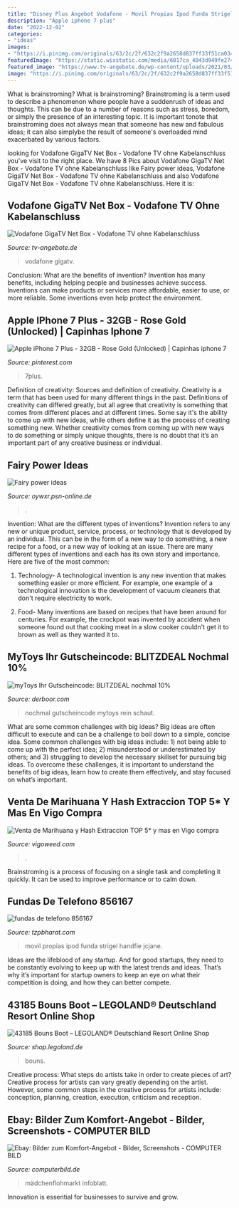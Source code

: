 ```yaml
---
title: "Disney Plus Angebot Vodafone - Movil Propias Ipod Funda Strigel Handfie Jcjane"
description: "Apple iphone 7 plus"
date: "2022-12-02"
categories:
- "ideas"
images:
- "https://i.pinimg.com/originals/63/2c/2f/632c2f9a2658d837ff33f51ca0349887.jpg"
featuredImage: "https://static.wixstatic.com/media/6017ca_4043d949fe274f0492174d9d1d89bfec~mv2.jpg/v1/fill/w_1000,h_851,al_c,q_90,usm_0.66_1.00_0.01/6017ca_4043d949fe274f0492174d9d1d89bfec~mv2.jpg"
featured_image: "https://www.tv-angebote.de/wp-content/uploads/2021/03/Vodafone-GigaTV.png"
image: "https://i.pinimg.com/originals/63/2c/2f/632c2f9a2658d837ff33f51ca0349887.jpg"
---
```



What is brainstroming?
What is brainstroming? Brainstroming is a term used to describe a phenomenon where people have a suddenrush of ideas and thoughts. This can be due to a number of reasons such as stress, boredom, or simply the presence of an interesting topic. It is important tonote that brainstroming does not always mean that someone has new and fabulous ideas; it can also simplybe the result of someone's overloaded mind exacerbated by various factors.

	

		
looking for Vodafone GigaTV Net Box - Vodafone TV ohne Kabelanschluss you've visit to the right place. We have 8 Pics about Vodafone GigaTV Net Box - Vodafone TV ohne Kabelanschluss like Fairy power ideas, Vodafone GigaTV Net Box - Vodafone TV ohne Kabelanschluss and also Vodafone GigaTV Net Box - Vodafone TV ohne Kabelanschluss. Here it is:
		
    
## Vodafone GigaTV Net Box - Vodafone TV Ohne Kabelanschluss

<img loading=lazy src="https://www.tv-angebote.de/wp-content/uploads/2021/03/Vodafone-GigaTV.png" onerror="this.onerror=null;this.src='https://tse3.mm.bing.net/th?id=OIP.-wB1dMMzwhSLWzuy-RJP5AHaEe&amp;pid=15.1';" alt="Vodafone GigaTV Net Box - Vodafone TV ohne Kabelanschluss">

_Source: tv-angebote.de_

>vodafone gigatv. 

	

Conclusion: What are the benefits of invention?
Invention has many benefits, including helping people and businesses achieve success. Inventions can make products or services more affordable, easier to use, or more reliable. Some inventions even help protect the environment.

    
## Apple IPhone 7 Plus - 32GB - Rose Gold (Unlocked) | Capinhas Iphone 7

<img loading=lazy src="https://i.pinimg.com/originals/63/2c/2f/632c2f9a2658d837ff33f51ca0349887.jpg" onerror="this.onerror=null;this.src='https://tse2.mm.bing.net/th?id=OIP.4eO3v26c1daTt3lw76hyGQHaNJ&amp;pid=15.1';" alt="Apple iPhone 7 Plus - 32GB - Rose Gold (Unlocked) | Capinhas iphone 7">

_Source: pinterest.com_

>7plus. 

	

Definition of creativity: Sources and definition of creativity.
Creativity is a term that has been used for many different things in the past. Definitions of creativity can differed greatly, but all agree that creativity is something that comes from different places and at different times. Some say it's the ability to come up with new ideas, while others define it as the process of creating something new. Whether creativity comes from coming up with new ways to do something or simply unique thoughts, there is no doubt that it’s an important part of any creative business or individual.

    
## Fairy Power Ideas

<img loading=lazy src="https://oywxr.psn-online.de/templates/f16dc396e088c7c707eabe9d7479e7a2/img/ce0eec3d60708e7db292151db1d01ac7.jpg" onerror="this.onerror=null;this.src='https://tse2.mm.bing.net/th?id=OIP.MOOzVy5S83le0VYY7eIvHgCCBJ&amp;pid=15.1';" alt="Fairy power ideas">

_Source: oywxr.psn-online.de_

>. 

	

Invention: What are the different types of inventions?
Invention refers to any new or unique product, service, process, or technology that is developed by an individual. This can be in the form of a new way to do something, a new recipe for a food, or a new way of looking at an issue. There are many different types of inventions and each has its own story and importance. Here are five of the most common:
1. Technology- A technological invention is any new invention that makes something easier or more efficient. For example, one example of a technological innovation is the development of vacuum cleaners that don't require electricity to work.

2. Food- Many inventions are based on recipes that have been around for centuries. For example, the crockpot was invented by accident when someone found out that cooking meat in a slow cooker couldn't get it to brown as well as they wanted it to.

    
## MyToys Ihr Gutscheincode: BLITZDEAL Nochmal 10%

<img loading=lazy src="https://static.wixstatic.com/media/6017ca_4043d949fe274f0492174d9d1d89bfec~mv2.jpg/v1/fill/w_1000,h_851,al_c,q_90,usm_0.66_1.00_0.01/6017ca_4043d949fe274f0492174d9d1d89bfec~mv2.jpg" onerror="this.onerror=null;this.src='https://tse1.mm.bing.net/th?id=OIP.ALAuL3JAXBdqLRBo7SwNlQHaGT&amp;pid=15.1';" alt="myToys Ihr Gutscheincode: BLITZDEAL nochmal 10%">

_Source: derboor.com_

>nochmal gutscheincode mytoys rein schaut. 

	

What are some common challenges with big ideas?
Big ideas are often difficult to execute and can be a challenge to boil down to a simple, concise idea. Some common challenges with big ideas include: 1) not being able to come up with the perfect idea; 2) misunderstood or underestimated by others; and 3) struggling to develop the necessary skillset for pursuing big ideas. To overcome these challenges, it is important to understand the benefits of big ideas, learn how to create them effectively, and stay focused on what’s important.

    
## Venta De Marihuana Y Hash Extraccion TOP 5* Y Mas En Vigo Compra

<img loading=lazy src="https://vigoweed.com/wp-content/uploads/2021/08/felicidad-al-consumir-cannabis-1024x536-1-768x402.jpg" onerror="this.onerror=null;this.src='https://tse3.mm.bing.net/th?id=OIP.ccAt257sLRPLi3Ddhp_S8AHaD4&amp;pid=15.1';" alt="Venta de Marihuana y Hash Extraccion TOP 5* y mas en Vigo compra">

_Source: vigoweed.com_

>. 

	

Brainstroming is a process of focusing on a single task and completing it quickly. It can be used to improve performance or to calm down.

    
## Fundas De Telefono 856167

<img loading=lazy src="https://www.handfie.com/wp-content/uploads/2017/08/ideas-para-funda-de-movil-diy-decorada-con-purpurina-gliter.jpg" onerror="this.onerror=null;this.src='https://tse1.mm.bing.net/th?id=OIP.j_IXKqVcN4gHGzM1ze4w9gHaHa&amp;pid=15.1';" alt="fundas de telefono 856167">

_Source: tzpbharat.com_

>movil propias ipod funda strigel handfie jcjane. 

	

Ideas are the lifeblood of any startup. And for good startups, they need to be constantly evolving to keep up with the latest trends and ideas. That’s why it’s important for startup owners to keep an eye on what their competition is doing, and how they can better compete.

    
## 43185 Bouns Boot – LEGOLAND® Deutschland Resort Online Shop

<img loading=lazy src="https://cdn.shopify.com/s/files/1/0264/0815/7269/products/43185_prod_1024x1024@2x.png?v=1618489121" onerror="this.onerror=null;this.src='https://tse2.mm.bing.net/th?id=OIP.OgdU7TOMx58Dp21DjD3eGgHaFj&amp;pid=15.1';" alt="43185 Bouns Boot – LEGOLAND® Deutschland Resort Online Shop">

_Source: shop.legoland.de_

>bouns. 

	

Creative process: What steps do artists take in order to create pieces of art?
Creative process for artists can vary greatly depending on the artist. However, some common steps in the creative process for artists include: conception, planning, creation, execution, criticism and reception.

    
## Ebay: Bilder Zum Komfort-Angebot - Bilder, Screenshots - COMPUTER BILD

<img loading=lazy src="https://i.computer-bild.de/imgs/8/5/0/0/4/9/5/Infoblatt-zu-Maedchenflohmarkt-658x370-577d6651ed5ac417.jpg" onerror="this.onerror=null;this.src='https://tse4.mm.bing.net/th?id=OIP.V31mUe1axBdAAuB_RCKKOgHaEK&amp;pid=15.1';" alt="Ebay: Bilder zum Komfort-Angebot - Bilder, Screenshots - COMPUTER BILD">

_Source: computerbild.de_

>mädchenflohmarkt infoblatt. 

	

Innovation is essential for businesses to survive and grow.

